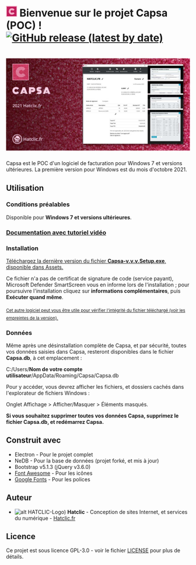 # [![alt HATCLIC-Capsa](https://raw.githubusercontent.com/Lob2018/Capsa/master/capsa.jpg)](https://github.com/Lob2018/Capsa/releases/latest) Bienvenue sur le projet Capsa (POC) ! [![GitHub release (latest by date)](https://img.shields.io/github/v/release/Lob2018/Capsa?color=%232c974b&logo=Github&style=plastic)](https://github.com/Lob2018/Capsa/releases/latest)


# [![alt HATCLIC-Capsa](https://raw.githubusercontent.com/Lob2018/Capsa/master/Capsa-visuel.jpg)](https://github.com/Lob2018/Capsa/releases/latest)


Capsa est le POC d'un logiciel de facturation pour Windows 7 et versions ultérieures. La première version pour Windows est du mois d'octobre 2021.

## Utilisation

### Conditions préalables

Disponible pour **Windows 7 et versions ultérieures**.

### [Documentation avec tutoriel vidéo](https://github.com/Lob2018/Capsa/wiki/CAPSA)

### Installation

[Téléchargez la dernière version du fichier **Capsa-v.v.v.Setup.exe**, disponible dans Assets.](https://github.com/Lob2018/Capsa/releases/latest)

Ce fichier n'a pas de certificat de signature de code (service payant), Microsoft Defender SmartScreen vous en informe lors de l'installation ; pour poursuivre l'installation cliquez sur **informations complémentaires**, puis **Exécuter quand même**.

<sub>[Cet autre logiciel peut vous être utile pour vérifier l'intégrité du fichier téléchargé (voir les empreintes de la version).](https://www.clubic.com/telecharger-fiche56914-hashtab.html)</sub>

### Données

Même après une désinstallation complète de Capsa, et par sécurité, toutes vos données saisies dans Capsa, resteront disponibles dans le fichier **Capsa.db**, à cet emplacement :

C:/Users/**Nom de votre compte utilisateur**/AppData/Roaming/Capsa/Capsa.db

Pour y accéder, vous devrez afficher les fichiers, et dossiers cachés dans l'explorateur de fichiers Windows :

Onglet Affichage > Afficher/Masquer > Éléments masqués.

**Si vous souhaitez supprimer toutes vos données Capsa, supprimez le fichier Capsa.db, et redémarrez Capsa.**

## Construit avec

* Electron - Pour le projet complet
* NeDB - Pour la base de données (projet forké, et mis à jour)
* Bootstrap v5.1.3 (jQuery v3.6.0)
* [Font Awesome](https://fontawesome.com/v4.7.0/) - Pour les icônes
* [Google Fonts](https://fonts.google.com/) - Pour les polices

## Auteur

* ![alt HATCLIC-Logo)](https://hatclic.fr/themes/hatclic_theme/logo.png)  **Hatclic** - Conception de sites Internet, et services du numérique - [Hatclic.fr](https://hatclic.fr)

## Licence

Ce projet est sous licence GPL-3.0 - voir le fichier [LICENSE](LICENSE) pour plus de détails.